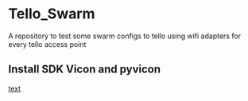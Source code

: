 # Tello_Swarm
A repository to test some swarm configs to tello using wifi adapters for every tello access point

## Install SDK Vicon and pyvicon
[text](https://docs.google.com/document/d/1hEIzl34yjKUxjQw6SPfiBaxhuNrfYQAiA2xThDfh-ug/edit?usp=sharing)
